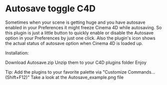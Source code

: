 # Autosave toggle C4D

Sometimes when your scene is getting huge and you have autosave enabled in your Preferences
it might freeze Cinema 4D while autosaving.
So this plugin is just a little button to quickly enable or disable the Autosave option in your Preferences by just one click.
Also the plugin's icon shows the actual status of autosave option when Cinema 4D is loaded up.

Installation:

Download Autosave.zip
Unzip them to your C4D plugins folder
Enjoy


Tip: Add the plugins to your favorite palette via "Customize Commands... (Shift+F12)" Take a look at the Autosave_example.png file
